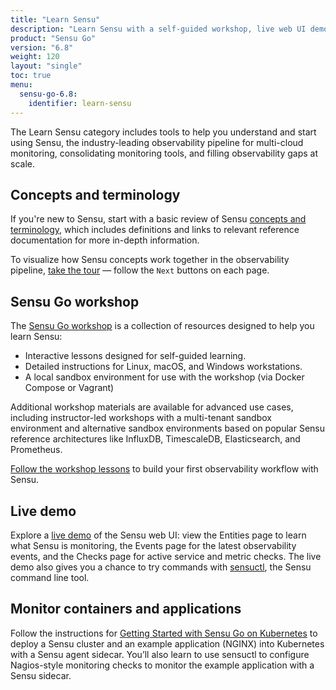 ```yaml
---
title: "Learn Sensu"
description: "Learn Sensu with a self-guided workshop, live web UI demo, and a glossary of Sensu terminology with links to in-depth documentation."
product: "Sensu Go"
version: "6.8"
weight: 120
layout: "single"
toc: true
menu:
  sensu-go-6.8:
    identifier: learn-sensu
---
```


The Learn Sensu category includes tools to help you understand and start using Sensu, the industry-leading observability pipeline for multi-cloud monitoring, consolidating monitoring tools, and filling observability gaps at scale.

## Concepts and terminology

If you're new to Sensu, start with a basic review of Sensu [concepts and terminology][1], which includes definitions and links to relevant reference documentation for more in-depth information.

To visualize how Sensu concepts work together in the observability pipeline, [take the tour][6] &mdash; follow the `Next` buttons on each page.

## Sensu Go workshop

The [Sensu Go workshop][4] is a collection of resources designed to help you learn Sensu:

- Interactive lessons designed for self-guided learning.
- Detailed instructions for Linux, macOS, and Windows workstations.
- A local sandbox environment for use with the workshop (via Docker Compose or Vagrant)

Additional workshop materials are available for advanced use cases, including instructor-led workshops with a multi-tenant sandbox environment and alternative sandbox environments based on popular Sensu reference architectures like InfluxDB, TimescaleDB, Elasticsearch, and Prometheus.

[Follow the workshop lessons][4] to build your first observability workflow with Sensu.

## Live demo

Explore a [live demo][3] of the Sensu web UI: view the Entities page to learn what Sensu is monitoring, the Events page for the latest observability events, and the Checks page for active service and metric checks.
The live demo also gives you a chance to try commands with [sensuctl][8], the Sensu command line tool.

## Monitor containers and applications

Follow the instructions for [Getting Started with Sensu Go on Kubernetes][5] to deploy a Sensu cluster and an example application (NGINX) into Kubernetes with a Sensu agent sidecar.
You’ll also learn to use sensuctl to configure Nagios-style monitoring checks to monitor the example application with a Sensu sidecar.


[1]: concepts-terminology/
[3]: demo/
[4]: https://github.com/sensu/sensu-go-workshop#overview
[5]: https://github.com/sensu/sensu-k8s-quick-start
[6]: ../observability-pipeline/
[8]: ../sensuctl/
